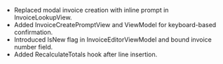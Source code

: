 - Replaced modal invoice creation with inline prompt in InvoiceLookupView.
- Added InvoiceCreatePromptView and ViewModel for keyboard-based confirmation.
- Introduced IsNew flag in InvoiceEditorViewModel and bound invoice number field.
- Added RecalculateTotals hook after line insertion.
